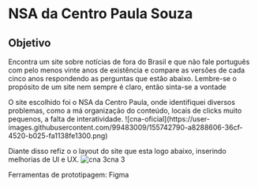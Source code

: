 <h1> NSA da Centro Paula Souza</h1>
<h2>Objetivo</h2>
<p>Encontra um site sobre notícias de fora do Brasil e que não fale português com pelo menos vinte anos de existência e compare as versões de cada cinco anos respondendo as perguntas que estão abaixo. Lembre-se o propósito de um site nem sempre é claro, então sinta-se a vontade  </p>
O site escolhido foi o NSA da Centro Paula, onde identifiquei diversos problemas, como a má organização do conteúdo, locais de clicks muito pequenos,  a falta de interatividade. ![cna-oficial](https://user-images.githubusercontent.com/99483009/155742790-a8288606-36cf-4520-b025-fa1138fe1300.png)

 Diante disso refiz o o layout do site que esta logo abaixo, inserindo melhorias de UI e UX. ![cna 3cna 3](https://user-images.githubusercontent.com/99483009/155742853-dca4a942-5beb-48c7-bcdd-18caaa60af51.png)

Ferramentas de prototipagem: Figma
